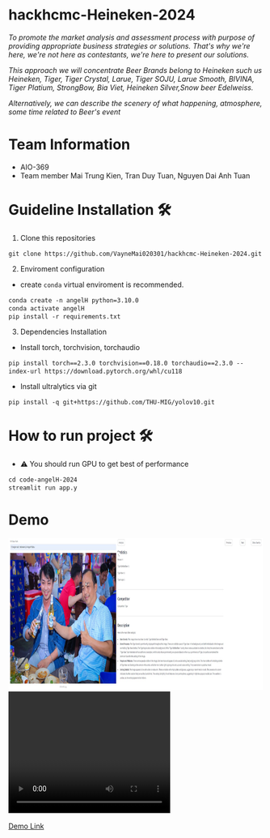 # hackhcmc-Heineken-2024
<p><i>
To promote the market analysis and assessment process with purpose of providing appropriate business strategies or solutions. That's why we're here, we're not here as contestants, we're here to present our solutions.

This approach we will concentrate Beer Brands belong to Heineken such us Heineken, Tiger, Tiger Crystal, Larue, Tiger SOJU, Larue Smooth, BIVINA, Tiger Platium, StrongBow, Bia Viet, Heineken Silver,Snow beer Edelweiss.

Alternatively, we can describe the scenery of what happening, atmosphere, some time related to Beer's event
</i></p>


# Team Information 

* AIO-369 
* Team member Mai Trung Kien, Tran Duy Tuan, Nguyen Dai Anh Tuan
# Guideline Installation 🛠️
1. Clone this repositories 
```
git clone https://github.com/VayneMai020301/hackhcmc-Heineken-2024.git
```

2. Enviroment configuration 
* create `conda` virtual enviroment is recommended. 
```
conda create -n angelH python=3.10.0
conda activate angelH
pip install -r requirements.txt
```

3. Dependencies Installation 
*  Install torch, torchvision, torchaudio
```
pip install torch==2.3.0 torchvision==0.18.0 torchaudio==2.3.0 --index-url https://download.pytorch.org/whl/cu118
```
* Install ultralytics via git
```
pip install -q git+https://github.com/THU-MIG/yolov10.git
```

# How to run project 🛠️
* ⚠️ You should run GPU to get best of performance 
```
cd code-angelH-2024
streamlit run app.y
```

# Demo
<body>
    <div class="center">
        <img src="AngelH-Details\demo1.png" alt="Image 1" width="800" height="300">
    </div>
</body>

<video width="320" height="240" controls>
  <source src="AngelH-Details\demo.mp4" type="video/mp4" width = "800">
  Your browser does not support the video tag.
</video>

[Demo Link]([https://drive.google.com/file/d/1EaM_CRmBjjkzRYH985iExeWCw7FeWarn/view?usp=sharing])